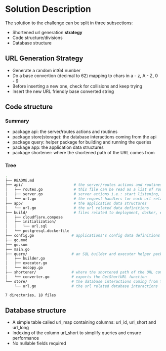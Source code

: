 # Solution Description

The solution to the challenge can be split in three subsections:
- Shortened url generation **strategy**
- Code structure/divisions
- Database structure

## URL Generation Strategy
- Generate a random int64 number
- Do a base convertion (decimal to 62) mapping to chars in a - z, A -
  Z, 0 - 9
- Before inserting a new one, check for collisions and keep trying
- Insert the new URL friendly base converted string

## Code structure
### Summary
- package api:            the server/routes actions and routines
- package store(storage): the database interactions coming from the api
- package query:          helper package for building and running the queries
- package app:            the application data structures
- package shortener:      where the shortened path of the URL comes from

### Tree
```bash
.
├── README.md
├── api/                       # the server/routes actions and routines
│   ├── routes.go              # this file can be read as a list of routes
│   ├── server.go              # server actions i.e.: start listening, add a route
│   └── url.go                 # the request handlers for each url related endpoint
├── app/                       # the application data structures
│   └── url.go                 # the url related data definitions
├── build/                     # files related to deployment, docker, etc.
│   ├── cloudflare.compose
│   ├── initialization/
│   │   └── url.sql
│   └── postgresql.dockerfile
├── config.go                 # applications's config data definitions and a convenient load function
├── go.mod
├── go.sum
├── main.go
├── query/                    # an SQL builder and executor helper package
│   ├── builder.go
│   ├── executor.go
│   └── nocopy.go
├── shortener/                # where the shortened path of the URL comes from
│   └── converter.go          # exports the GetShortURL function
└── store/                    # the database interactions coming from the api
    └── url.go                # the url related database interactions

7 directories, 18 files
```

## Database structure
- A simple table called url_map containing columns: url_id, url_short
  and url_long
- Indexing of the column url_short to simplify queries and ensure
  performance
- No nullable fields required
